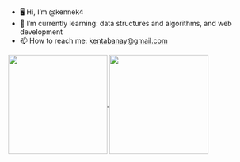 - 🖥️ Hi, I’m @kennek4
- 🌱 I’m currently learning: data structures and algorithms, and web development
- 📫 How to reach me: kentabanay@gmail.com

<a href="https://github.com/kennek4/github-readme-stats">
  <img height=200 align="center" src="https://github-readme-stats.vercel.app/api?username=kennek4&theme=transparent" />
</a>
<a href="https://github.com/kennek4/convoychat">
  <img height=200 align="center" src="https://github-readme-stats.vercel.app/api/top-langs?username=kennek4&layout=compact&langs_count=8&card_width=320&theme=transparent" />
</a>
